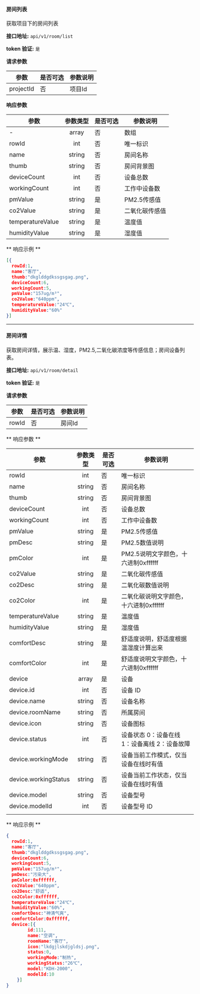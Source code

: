 #### 房间列表
获取项目下的房间列表

**接口地址:**  `api/v1/room/list`

**token 验证:**  `是`

**请求参数**

|    参数   | 是否可选 | 参数说明 |
|-----------|----------|----------|
| projectId | 否       | 项目Id   |


**响应参数**

| 参数             | 参数类型 | 是否可选 | 参数说明       |
| ---              | :---:    | ----     | ---            |
| -                | array    | 否       | 数组           |
| rowId            | int      | 否       | 唯一标识       |
| name             | string   | 否       | 房间名称       |
| thumb            | string   | 否       | 房间背景图     |
| deviceCount      | int      | 否       | 设备总数       |
| workingCount     | int      | 否       | 工作中设备数   |
| pmValue          | string   | 是       | PM2.5传感值    |
| co2Value         | string   | 是       | 二氧化碳传感值 |
| temperatureValue | string   | 是       | 温度值         |
| humidityValue    | string   | 是       | 湿度值         |

** 响应示例 **

``` json
[{
  rowId:1,
  name:"客厅",
  thumb:"dkglddgdkssgsgag.png",
  deviceCount:6,
  workingCount:5,
  pmValue:"157ug/m³",
  co2Value:"640ppm",
  temperatureValue:"24℃",
  humidityValue:"60%"
}]
```

---

#### 房间详情
获取房间详情，展示温、湿度，PM2.5,二氧化碳浓度等传感信息；房间设备列表。

**接口地址:**  `api/v1/room/detail`

**token 验证:**  `是`

**请求参数**

|  参数 | 是否可选 | 参数说明 |
|-------|----------|----------|
| rowId | 否       | 房间Id   |

** 响应参数 **

| 参数                 | 参数类型 | 是否可选 | 参数说明                                     |
| ---                  | :---:    | ----     | ---                                          |
| rowId                | int      | 否       | 唯一标识                                     |
| name                 | string   | 否       | 房间名称                                     |
| thumb                | string   | 否       | 房间背景图                                   |
| deviceCount          | int      | 否       | 设备总数                                     |
| workingCount         | int      | 否       | 工作中设备数                                 |
| pmValue              | string   | 是       | PM2.5传感值                                  |
| pmDesc               | string   | 是       | PM2.5数值说明                                |
| pmColor              | int      | 是       | PM2.5说明文字颜色，十六进制0xffffff          |
| co2Value             | string   | 是       | 二氧化碳传感值                               |
| co2Desc              | string   | 是       | 二氧化碳数值说明                             |
| co2Color             | int      | 是       | 二氧化碳说明文字颜色，十六进制0xffffff       |
| temperatureValue     | string   | 是       | 温度值                                       |
| humidityValue        | string   | 是       | 湿度值                                       |
| comfortDesc          | string   | 是       | 舒适度说明，舒适度根据温湿度计算出来         |
| comfortColor         | int      | 是       | 舒适度说明文字颜色，十六进制0xffffff         |
| device               | array    | 是       | 设备                                         |
| device.id            | int      | 否       | 设备 ID                                      |
| device.name          | string   | 否       | 设备名称                                     |
| device.roomName      | string   | 否       | 所属房间                                     |
| device.icon          | string   | 否       | 设备图标                                     |
| device.status        | int      | 否       | 设备状态 0：设备在线 1：设备离线 2：设备故障 |
| device.workingMode   | string   | 否       | 设备当前工作模式，仅当设备在线时有值         |
| device.workingStatus | string   | 否       | 设备当前工作状态，仅当设备在线时有值         |
| device.model         | string   | 否       | 设备型号                                     |
| device.modelId       | int      | 否       | 设备型号 ID                                  |
|                      |          |          |                                              |


** 响应示例 **

``` json
{
  rowId:1,
  name:"客厅",
  thumb:"dkglddgdkssgsgag.png",
  deviceCount:6,
  workingCount:5,
  pmValue:"157ug/m³",
  pmDesc:"污染大",
  pmColor:0xffffff,
  co2Value:"640ppm",
  co2Desc:"舒适",
  co2Color:0xffffff,
  temperatureValue:"24℃",
  humidityValue:"60%",
  comfortDesc:"神清气爽",
  comfortColor:0xffffff,
  device:[{
        id:111,
        name:"空调",
        roomName:"客厅",
        icon:"lkdgjlskdjgldsj.png",
        status:0,
        workingMode:"制热",
        workingStatus:"26℃",
        model:"KDH-2000",
        modelId:10
    }]
}
```


